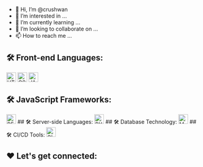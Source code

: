 - 👋 Hi, I’m @crushwan
- 👀 I’m interested in ...
- 🌱 I’m currently learning ...
- 💞️ I’m looking to collaborate on ...
- 📫 How to reach me ...

<!---
crushwan/crushwan is a ✨ special ✨ repository because its `README.md` (this file) appears on your GitHub profile.
You can click the Preview link to take a look at your changes.
--->



## 🛠️ Front-end Languages:
<img alt="HTML5" src="https://img.shields.io/badge/HTML5-E34F26?style=for-the-badge&logo=html5&logoColor=white" height="25px"/>
<img alt="CSS3" src="https://img.shields.io/badge/CSS3-1572B6?style=for-the-badge&logo=css3&logoColor=white" height="25px"/>
<img alt="JAVASCRIPT" src="https://img.shields.io/badge/JavaScript-323330?style=for-the-badge&logo=javascript&logoColor=F7DF1E"  height="25px"/>


## 🛠️ JavaScript Frameworks:
<img alt="REACT" src="https://img.shields.io/badge/React-20232A?style=for-the-badge&logo=react&logoColor=61DAFB" height="25px"/>
## 🛠️ Server-side Languages:
<img alt="PYTHON" src="https://img.shields.io/badge/Python-14354C?style=for-the-badge&logo=python&logoColor=white" height="25px"/>
## 🛠️ Database Technology:
<img alt="MONGODB" src="https://img.shields.io/badge/-MongoDB-13aa52?style=flat-square&logo=mongodb&logoColor=white"  height="25px"/>
## 🛠️ CI/CD Tools:
<img alt="GIT ACTION" src="https://img.shields.io/badge/-Github_Actions-2088FF?style=flat-square&logo=github-actions&logoColor=white" height="25px"/>

## ❤️ Let's get connected:
